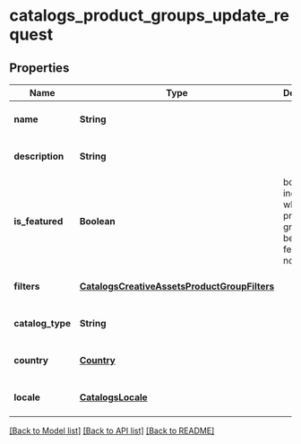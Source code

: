# catalogs_product_groups_update_request
## Properties

| Name | Type | Description | Notes |
|------------ | ------------- | ------------- | -------------|
| **name** | **String** |  | [optional] [default to null] |
| **description** | **String** |  | [optional] [default to null] |
| **is\_featured** | **Boolean** | boolean indicator of whether the product group is being featured or not | [optional] [default to null] |
| **filters** | [**CatalogsCreativeAssetsProductGroupFilters**](CatalogsCreativeAssetsProductGroupFilters.md) |  | [optional] [default to null] |
| **catalog\_type** | **String** |  | [optional] [default to null] |
| **country** | [**Country**](Country.md) |  | [optional] [default to null] |
| **locale** | [**CatalogsLocale**](CatalogsLocale.md) |  | [optional] [default to null] |

[[Back to Model list]](../README.md#documentation-for-models) [[Back to API list]](../README.md#documentation-for-api-endpoints) [[Back to README]](../README.md)

